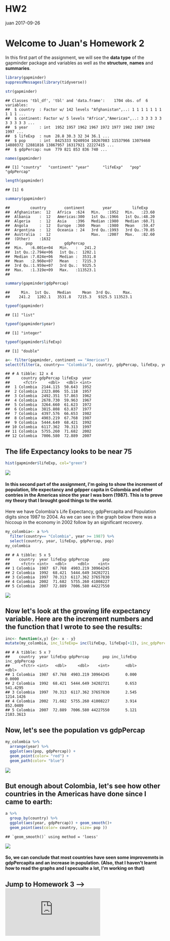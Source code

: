 HW2
================
juan
2017-09-26

Welcome to Juan's Homework 2
============================

In this first part of the assignment, we will see the **data type** of the gapminder package and variables as well as the **structure**, **names** and **summaries**.

``` r
library(gapminder)
suppressMessages(library(tidyverse))

str(gapminder)
```

    ## Classes 'tbl_df', 'tbl' and 'data.frame':    1704 obs. of  6 variables:
    ##  $ country  : Factor w/ 142 levels "Afghanistan",..: 1 1 1 1 1 1 1 1 1 1 ...
    ##  $ continent: Factor w/ 5 levels "Africa","Americas",..: 3 3 3 3 3 3 3 3 3 3 ...
    ##  $ year     : int  1952 1957 1962 1967 1972 1977 1982 1987 1992 1997 ...
    ##  $ lifeExp  : num  28.8 30.3 32 34 36.1 ...
    ##  $ pop      : int  8425333 9240934 10267083 11537966 13079460 14880372 12881816 13867957 16317921 22227415 ...
    ##  $ gdpPercap: num  779 821 853 836 740 ...

``` r
names(gapminder)
```

    ## [1] "country"   "continent" "year"      "lifeExp"   "pop"       "gdpPercap"

``` r
length(gapminder)
```

    ## [1] 6

``` r
summary(gapminder)
```

    ##         country        continent        year         lifeExp     
    ##  Afghanistan:  12   Africa  :624   Min.   :1952   Min.   :23.60  
    ##  Albania    :  12   Americas:300   1st Qu.:1966   1st Qu.:48.20  
    ##  Algeria    :  12   Asia    :396   Median :1980   Median :60.71  
    ##  Angola     :  12   Europe  :360   Mean   :1980   Mean   :59.47  
    ##  Argentina  :  12   Oceania : 24   3rd Qu.:1993   3rd Qu.:70.85  
    ##  Australia  :  12                  Max.   :2007   Max.   :82.60  
    ##  (Other)    :1632                                                
    ##       pop              gdpPercap       
    ##  Min.   :6.001e+04   Min.   :   241.2  
    ##  1st Qu.:2.794e+06   1st Qu.:  1202.1  
    ##  Median :7.024e+06   Median :  3531.8  
    ##  Mean   :2.960e+07   Mean   :  7215.3  
    ##  3rd Qu.:1.959e+07   3rd Qu.:  9325.5  
    ##  Max.   :1.319e+09   Max.   :113523.1  
    ## 

``` r
summary(gapminder$gdpPercap)
```

    ##     Min.  1st Qu.   Median     Mean  3rd Qu.     Max. 
    ##    241.2   1202.1   3531.8   7215.3   9325.5 113523.1

``` r
typeof(gapminder)
```

    ## [1] "list"

``` r
typeof(gapminder$year)
```

    ## [1] "integer"

``` r
typeof(gapminder$lifeExp)
```

    ## [1] "double"

``` r
a<- filter(gapminder, continent == "Americas")
select(filter(a, country== "Colombia"), country, gdpPercap, lifeExp, year) 
```

    ## # A tibble: 12 x 4
    ##     country gdpPercap lifeExp  year
    ##      <fctr>     <dbl>   <dbl> <int>
    ##  1 Colombia  2144.115  50.643  1952
    ##  2 Colombia  2323.806  55.118  1957
    ##  3 Colombia  2492.351  57.863  1962
    ##  4 Colombia  2678.730  59.963  1967
    ##  5 Colombia  3264.660  61.623  1972
    ##  6 Colombia  3815.808  63.837  1977
    ##  7 Colombia  4397.576  66.653  1982
    ##  8 Colombia  4903.219  67.768  1987
    ##  9 Colombia  5444.649  68.421  1992
    ## 10 Colombia  6117.362  70.313  1997
    ## 11 Colombia  5755.260  71.682  2002
    ## 12 Colombia  7006.580  72.889  2007

The life Expectancy looks to be near 75
---------------------------------------

``` r
hist(gapminder$lifeExp, col="green")
```

![](HW2_files/figure-markdown_github-ascii_identifiers/figure2.1-1.png)

#### In this second part of the assignment, I'm going to show the increment of population, life expectancy and gdpper capita in Colombia and other contries in the Americas since the year I was born (1987). This is to prove my theory that I brought good things to the world.

Here we have Colombia's Life Expectancy, gdpPercapita and Population digits since 1987 to 2004. As we can see in the graph below there was a hiccoup in the economy in 2002 follow by an significant recovery.

``` r
my_colombia<- a %>% 
  filter(country== "Colombia", year >= 1987) %>%
  select(country, year, lifeExp, gdpPercap, pop)
my_colombia
```

    ## # A tibble: 5 x 5
    ##    country  year lifeExp gdpPercap      pop
    ##     <fctr> <int>   <dbl>     <dbl>    <int>
    ## 1 Colombia  1987  67.768  4903.219 30964245
    ## 2 Colombia  1992  68.421  5444.649 34202721
    ## 3 Colombia  1997  70.313  6117.362 37657830
    ## 4 Colombia  2002  71.682  5755.260 41008227
    ## 5 Colombia  2007  72.889  7006.580 44227550

![](HW2_files/figure-markdown_github-ascii_identifiers/figure2.2-1.png)

Now let's look at the growing life expectancy variable. Here are the increment numbers and **the function that I wrote** to see the results:
--------------------------------------------------------------------------------------------------------------------------------------------

``` r
inc<- function(x,y) {z<- x - y}
mutate(my_colombia, inc_lifeExp= inc(lifeExp, lifeExp[+1]), inc_gdpPercap= inc(gdpPercap, gdpPercap[+1]))
```

    ## # A tibble: 5 x 7
    ##    country  year lifeExp gdpPercap      pop inc_lifeExp inc_gdpPercap
    ##     <fctr> <int>   <dbl>     <dbl>    <int>       <dbl>         <dbl>
    ## 1 Colombia  1987  67.768  4903.219 30964245       0.000        0.0000
    ## 2 Colombia  1992  68.421  5444.649 34202721       0.653      541.4295
    ## 3 Colombia  1997  70.313  6117.362 37657830       2.545     1214.1426
    ## 4 Colombia  2002  71.682  5755.260 41008227       3.914      852.0409
    ## 5 Colombia  2007  72.889  7006.580 44227550       5.121     2103.3613

Now, let's see the population vs gdpPercap
------------------------------------------

``` r
my_colombia %>%
  arrange(year) %>% 
  ggplot(aes(pop, gdpPercap)) +
  geom_point(color= "red") +
  geom_path(color= "blue")
```

![](HW2_files/figure-markdown_github-ascii_identifiers/figure2.3-1.png)

But enough about Colombia, let's see how other countries in the Americas have done since I came to earth:
---------------------------------------------------------------------------------------------------------

``` r
a %>%
  group_by(country) %>% 
  ggplot(aes(year, gdpPercap)) + geom_smooth()+
  geom_point(aes(color= country, size= pop ))
```

    ## `geom_smooth()` using method = 'loess'

![](HW2_files/figure-markdown_github-ascii_identifiers/figure2.4-1.png)

#### So, we can conclude that most countries have seen some improvemnts in gdpPercapita and an increase in population. (Also, that I haven't learnt how to read the graphs and I specualte a lot, I'm working on that)


## Jump to Homework 3 --> ![Juan](https://github.com/juansbr7/STAT545Bonilla-Juan/blob/master/HW3/HW3.md)
